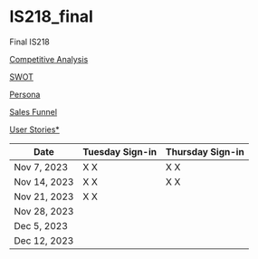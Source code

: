 # IS218_final
Final IS218

[Competitive Analysis](markups/competitive_analysis.md)

[SWOT](markups/swot.md)

[Persona](markups/persona.md)

[Sales Funnel](markups/sales_funnel.md)

[User Stories*](markups/user_stories.md)


| Date       | Tuesday Sign-in | Thursday Sign-in |
|------------|-----------------|------------------|
| Nov 7, 2023|  X   X          |  X     X         |
| Nov 14, 2023| X   X          |  X     X         |
| Nov 21, 2023| X   X          |                  |
| Nov 28, 2023|                |                  |
| Dec 5, 2023 |                |                  |
| Dec 12, 2023|                |                  | 
